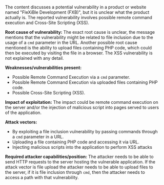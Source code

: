 The content discusses a potential vulnerability in a product or website named "FleXiBle Development (FXB)", but it is unclear what the product actually is. The reported vulnerability involves possible remote command execution and Cross-Site Scripting (XSS).

**Root cause of vulnerability:**
The exact root cause is unclear, the message mentions that the vulnerability might be related to file inclusion due to the usage of a `cmd` parameter in the URL. Another possible root cause mentioned is the ability to upload files containing PHP code, which could then be executed by visiting the file in a browser. The XSS vulnerability is not explained with any detail.

**Weaknesses/vulnerabilities present:**
- Possible Remote Command Execution via a `cmd` parameter.
- Possible Remote Command Execution via uploaded files containing PHP code.
- Possible Cross-Site Scripting (XSS).

**Impact of exploitation:**
The impact could be remote command execution on the server and/or the injection of malicious script into pages served to users of the application.

**Attack vectors:**
- By exploiting a file inclusion vulnerability by passing commands through a `cmd` parameter in a URL.
- Uploading a file containing PHP code and accessing it via URL.
- Injecting malicious scripts into the application to perform XSS attacks

**Required attacker capabilities/position:**
The attacker needs to be able to send HTTP requests to the server hosting the vulnerable application. If the attack vector is file upload the attacker needs to be able to upload files to the server, if it is file inclusion through `cmd`, then the attacker needs to access a path with that vulnerability.
